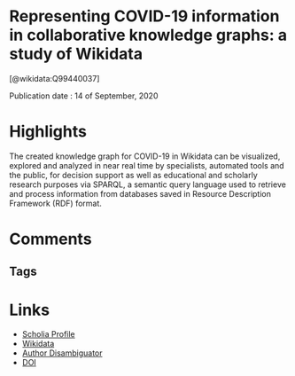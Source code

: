 
Representing COVID-19 information in collaborative knowledge graphs: a study of Wikidata
========================================================================================
  
  [@wikidata:Q99440037]  
  
Publication date : 14 of September, 2020  

# Highlights
The created knowledge graph for COVID-19 in Wikidata can be visualized, explored and analyzed in near real time by specialists, automated tools and the public, for decision support as well as educational and scholarly research purposes via SPARQL, a semantic query language used to retrieve and process information from databases saved in Resource Description Framework (RDF) format.


# Comments

## Tags

# Links
  
 * [Scholia Profile](https://scholia.toolforge.org/work/Q99440037)  
 * [Wikidata](https://www.wikidata.org/wiki/Q99440037)  
 * [Author Disambiguator](https://author-disambiguator.toolforge.org/work_item_oauth.php?id=Q99440037&batch_id=&match=1&author_list_id=&doit=Get+author+links+for+work)  
 * [DOI](https://doi.org/10.5281/ZENODO.4033382)  
